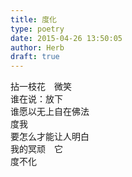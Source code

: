 ```yaml
---  
title: 度化  
type: poetry  
date: 2015-04-26 13:50:05  
author: Herb  
draft: true
---  
```

拈一枝花　微笑  
谁在说：放下  
谁愿以无上自在佛法  
度我  
要怎么才能让人明白  
我的冥顽　它  
度不化
